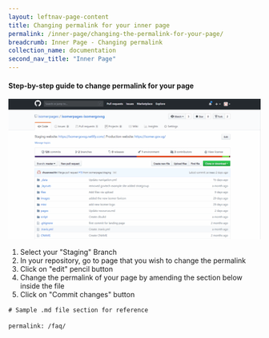 ```yaml
---
layout: leftnav-page-content
title: Changing permalink for your inner page
permalink: /inner-page/changing-the-permalink-for-your-page/
breadcrumb: Inner Page - Changing permalink
collection_name: documentation
second_nav_title: "Inner Page"
---
```

#### **Step-by-step guide to change permalink for your page**
![Change permalink for your webpage](/images/resources/changing-the-perma-link-of-your-webpages.gif)
1. Select your "Staging" Branch
2. In your repository, go to page that you wish to change the permalink
3. Click on "edit" pencil button
4. Change the permalink of your page by amending the section below inside the file
5. Click on "Commit changes" button

```
# Sample .md file section for reference

permalink: /faq/
```
